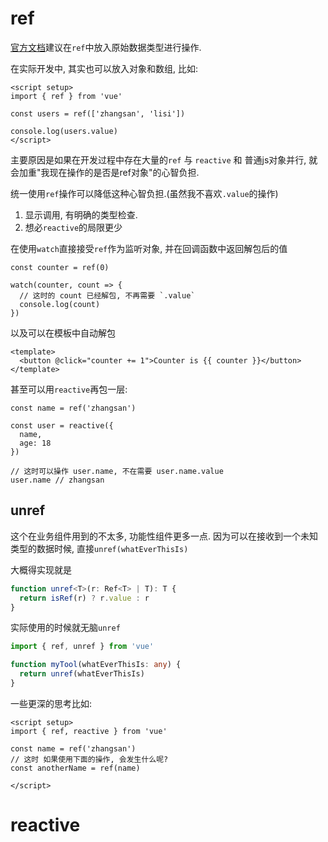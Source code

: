 # ref 

[官方文档](https://vuejs.org/api/reactivity-core.html)建议在`ref`中放入原始数据类型进行操作.

在实际开发中, 其实也可以放入对象和数组, 比如:

```vue
<script setup>
import { ref } from 'vue'

const users = ref(['zhangsan', 'lisi'])

console.log(users.value)
</script>
```

主要原因是如果在开发过程中存在大量的`ref` 与 `reactive` 和 普通js对象并行, 就会加重"我现在操作的是否是ref对象"的心智负担.  

统一使用`ref`操作可以降低这种心智负担.(虽然我不喜欢`.value`的操作)
1. 显示调用, 有明确的类型检查.
2. 想必`reactive`的局限更少

在使用`watch`直接接受`ref`作为监听对象, 并在回调函数中返回解包后的值

```vuejs
const counter = ref(0)

watch(counter, count => {
  // 这时的 count 已经解包, 不再需要 `.value`
  console.log(count) 
})
```

以及可以在模板中自动解包

```vuejs
<template>
  <button @click="counter += 1">Counter is {{ counter }}</button>
</template>
```

甚至可以用`reactive`再包一层:

```vuejs
const name = ref('zhangsan')

const user = reactive({
  name,
  age: 18
})

// 这时可以操作 user.name, 不在需要 user.name.value
user.name // zhangsan
```

## unref
这个在业务组件用到的不太多,  功能性组件更多一点.
因为可以在接收到一个未知类型的数据时候, 直接`unref(whatEverThisIs)`

大概得实现就是
```typescript
function unref<T>(r: Ref<T> | T): T {
  return isRef(r) ? r.value : r
}
```

实际使用的时候就无脑`unref`

```typescript
import { ref, unref } from 'vue'

function myTool(whatEverThisIs: any) {
  return unref(whatEverThisIs)
}
```

一些更深的思考比如: 

```vuejs
<script setup>
import { ref, reactive } from 'vue'

const name = ref('zhangsan')
// 这时 如果使用下面的操作, 会发生什么呢?
const anotherName = ref(name)

</script>
```


# reactive 


